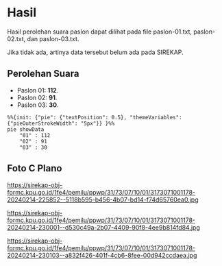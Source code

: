 # Hasil

Hasil perolehan suara paslon dapat dilihat pada file paslon-01.txt, paslon-02.txt, dan paslon-03.txt.

Jika tidak ada, artinya data tersebut belum ada pada SIREKAP.

## Perolehan Suara

 * Paslon 01: **112**.
 * Paslon 02: **91**.
 * Paslon 03: **30**.

```mermaid
%%{init: {"pie": {"textPosition": 0.5}, "themeVariables": {"pieOuterStrokeWidth": "5px"}} }%%
pie showData
    "01" : 112
    "02" : 91
    "03" : 30
```
## Foto C Plano

https://sirekap-obj-formc.kpu.go.id/1fe4/pemilu/ppwp/31/73/07/10/01/3173071001178-20240214-225852--5118b595-b456-4b07-bd14-f74d65760ea0.jpg

https://sirekap-obj-formc.kpu.go.id/1fe4/pemilu/ppwp/31/73/07/10/01/3173071001178-20240214-230001--d530c49a-2b07-4409-90f8-4ee9b814fd84.jpg

https://sirekap-obj-formc.kpu.go.id/1fe4/pemilu/ppwp/31/73/07/10/01/3173071001178-20240214-230103--a832f426-401f-4cb6-8fee-00d942ccdaea.jpg
